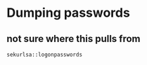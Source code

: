 <!-- TITLE: Mimikatz -->
<!-- SUBTITLE: A quick summary of Mimikatz -->

# Dumping passwords

## not sure where this pulls from
```
sekurlsa::logonpasswords
```

